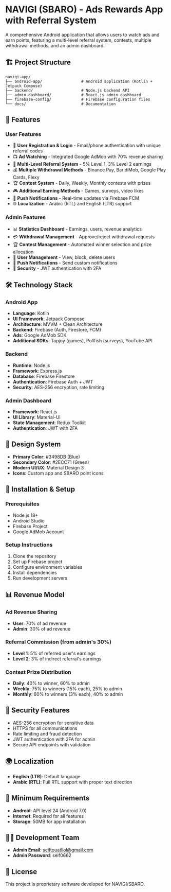 # NAVIGI (SBARO) - Ads Rewards App with Referral System

A comprehensive Android application that allows users to watch ads and earn points, featuring a multi-level referral system, contests, multiple withdrawal methods, and an admin dashboard.

## 🏗️ Project Structure

```
navigi-app/
├── android-app/                 # Android application (Kotlin + Jetpack Compose)
├── backend/                     # Node.js backend API
├── admin-dashboard/             # React.js admin dashboard
├── firebase-config/             # Firebase configuration files
└── docs/                        # Documentation
```

## 🚀 Features

### User Features
- 📱 **User Registration & Login** - Email/phone authentication with unique referral codes
- 📺 **Ad Watching** - Integrated Google AdMob with 70% revenue sharing
- 🔄 **Multi-Level Referral System** - 5% Level 1, 3% Level 2 earnings
- 💰 **Multiple Withdrawal Methods** - Binance Pay, BaridiMob, Google Play Cards, Flexy
- 🏆 **Contest System** - Daily, Weekly, Monthly contests with prizes
- 🎮 **Additional Earning Methods** - Games, surveys, video likes
- 🔔 **Push Notifications** - Real-time updates via Firebase FCM
- 🌐 **Localization** - Arabic (RTL) and English (LTR) support

### Admin Features
- 📊 **Statistics Dashboard** - Earnings, users, revenue analytics
- 💳 **Withdrawal Management** - Approve/reject withdrawal requests
- 🏆 **Contest Management** - Automated winner selection and prize allocation
- 👥 **User Management** - View, block, delete users
- 📱 **Push Notifications** - Send custom notifications
- 🔐 **Security** - JWT authentication with 2FA

## 🛠️ Technology Stack

### Android App
- **Language**: Kotlin
- **UI Framework**: Jetpack Compose
- **Architecture**: MVVM + Clean Architecture
- **Backend**: Firebase (Auth, Firestore, FCM)
- **Ads**: Google AdMob SDK
- **Additional SDKs**: Tapjoy (games), Pollfish (surveys), YouTube API

### Backend
- **Runtime**: Node.js
- **Framework**: Express.js
- **Database**: Firebase Firestore
- **Authentication**: Firebase Auth + JWT
- **Security**: AES-256 encryption, rate limiting

### Admin Dashboard
- **Framework**: React.js
- **UI Library**: Material-UI
- **State Management**: Redux Toolkit
- **Authentication**: JWT with 2FA

## 🎨 Design System

- **Primary Color**: #3498DB (Blue)
- **Secondary Color**: #2ECC71 (Green)
- **Modern UI/UX**: Material Design 3
- **Icons**: Custom app and SBARO point icons

## 🔧 Installation & Setup

### Prerequisites
- Node.js 18+
- Android Studio
- Firebase Project
- Google AdMob Account

### Setup Instructions
1. Clone the repository
2. Set up Firebase project
3. Configure environment variables
4. Install dependencies
5. Run development servers

## 📊 Revenue Model

### Ad Revenue Sharing
- **User**: 70% of ad revenue
- **Admin**: 30% of ad revenue

### Referral Commission (from admin's 30%)
- **Level 1**: 5% of referred user's earnings
- **Level 2**: 3% of indirect referral's earnings

### Contest Prize Distribution
- **Daily**: 40% to winner, 60% to admin
- **Weekly**: 75% to winners (15% each), 25% to admin
- **Monthly**: 60% to winners (3% each), 40% to admin

## 🔐 Security Features

- AES-256 encryption for sensitive data
- HTTPS for all communications
- Rate limiting and fraud detection
- JWT authentication with 2FA for admin
- Secure API endpoints with validation

## 🌍 Localization

- **English (LTR)**: Default language
- **Arabic (RTL)**: Full RTL support with proper text direction

## 📱 Minimum Requirements

- **Android**: API level 24 (Android 7.0)
- **Internet**: Required for all features
- **Storage**: 50MB for app installation

## 👨‍💻 Development Team

- **Admin Email**: seiftouatllol@gmail.com
- **Admin Password**: seif0662

## 📄 License

This project is proprietary software developed for NAVIGI/SBARO.
